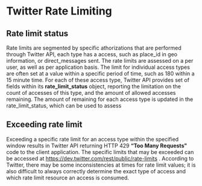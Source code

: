 # Twitter Rate Limiting 

## Rate limit status 
Rate limits are segmented by specific athorizations that are performed through Twitter API, each type has a access, such as place_id in geo information, or direct_messages sent.  The rate limits are assessed on a per user, as well as per application basis. The limit for individual access types are often set at a value within a specific period of time, such as 180 within a 15 minute time.  For each of these access type, Twitter API provides set of fields within its **rate\_limit\_status** object, reporting the limitation on the count of accesses of this type, and the amount of allowed accesses remaining.  The amount of remaining for each access type is updated in the rate\_limit\_status, which can be used to assess  

## Exceeding rate limit 
Exceeding a specific rate limit for an access type within the specified window results in Twitter API returning HTTP 429 **“Too Many Requests"** code to the client application.  The specific limits that may be exceeded can be accessed at <https://dev.twitter.com/rest/public/rate-limits> .  According to Twitter, there may be some inconsistencies at times for rate limit values; it is also difficult to always correctly determine the exact type of access and which rate limit resource an access is consumed. 
